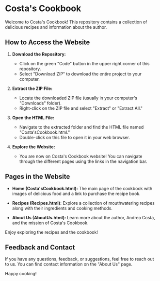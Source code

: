 # Costa's Cookbook

Welcome to Costa's Cookbook! This repository contains a collection of delicious recipes and information about the author.

## How to Access the Website

1. **Download the Repository:**
   - Click on the green "Code" button in the upper right corner of this repository.
   - Select "Download ZIP" to download the entire project to your computer.
   
2. **Extract the ZIP File:**
   - Locate the downloaded ZIP file (usually in your computer's "Downloads" folder).
   - Right-click on the ZIP file and select "Extract" or "Extract All."
   
3. **Open the HTML File:**
   - Navigate to the extracted folder and find the HTML file named "Costa'sCookbook.html."
   - Double-click on this file to open it in your web browser.

4. **Explore the Website:**
   - You are now on Costa's Cookbook website! You can navigate through the different pages using the links in the navigation bar.
   
## Pages in the Website

- **Home (Costa'sCookbook.html):** The main page of the cookbook with images of delicious food and a link to purchase the recipe book.

- **Recipes (Recipes.html):** Explore a collection of mouthwatering recipes along with their ingredients and cooking methods.

- **About Us (AboutUs.html):** Learn more about the author, Andrea Costa, and the mission of Costa's Cookbook.

Enjoy exploring the recipes and the cookbook!

## Feedback and Contact

If you have any questions, feedback, or suggestions, feel free to reach out to us. You can find contact information on the "About Us" page.

Happy cooking!

